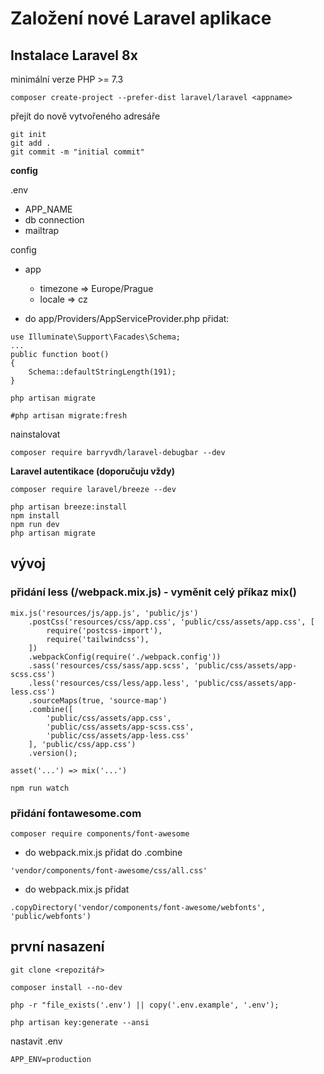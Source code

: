 # Založení nové Laravel aplikace

## Instalace Laravel 8x

minimální verze PHP >= 7.3

```
composer create-project --prefer-dist laravel/laravel <appname>
```

přejít do nově vytvořeného adresáře

```
git init
git add .
git commit -m "initial commit"
```

**config**

.env
- APP_NAME
- db connection
- mailtrap

config
- app
    - timezone => Europe/Prague
    - locale => cz
    
- do app/Providers/AppServiceProvider.php přidat:
```
use Illuminate\Support\Facades\Schema;
...
public function boot()
{
    Schema::defaultStringLength(191);
}
```

```
php artisan migrate

#php artisan migrate:fresh
```

nainstalovat
```
composer require barryvdh/laravel-debugbar --dev
```

**Laravel autentikace (doporučuju vždy)**

```
composer require laravel/breeze --dev
```

```
php artisan breeze:install
npm install
npm run dev
php artisan migrate
```

## vývoj

### přidání less (/webpack.mix.js) - vyměnit celý příkaz mix()

```
mix.js('resources/js/app.js', 'public/js')
    .postCss('resources/css/app.css', 'public/css/assets/app.css', [
        require('postcss-import'),
        require('tailwindcss'),
    ])
    .webpackConfig(require('./webpack.config'))
    .sass('resources/css/sass/app.scss', 'public/css/assets/app-scss.css')
    .less('resources/css/less/app.less', 'public/css/assets/app-less.css')
    .sourceMaps(true, 'source-map')
    .combine([
        'public/css/assets/app.css',
        'public/css/assets/app-scss.css',
        'public/css/assets/app-less.css'
    ], 'public/css/app.css')
    .version();
```

``` 
asset('...') => mix('...')
```

```
npm run watch
```

### přidání fontawesome.com

```
composer require components/font-awesome
```

- do webpack.mix.js přidat do .combine
```
'vendor/components/font-awesome/css/all.css'
```

- do webpack.mix.js přidat
```
.copyDirectory('vendor/components/font-awesome/webfonts', 'public/webfonts')
```

## první nasazení

```
git clone <repozitář>
```

```
composer install --no-dev
```

```
php -r "file_exists('.env') || copy('.env.example', '.env');
```

```
php artisan key:generate --ansi
```

nastavit .env
```
APP_ENV=production
```
